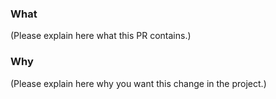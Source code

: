 ### What

(Please explain here what this PR contains.)

### Why

(Please explain here why you want this change in the project.)
